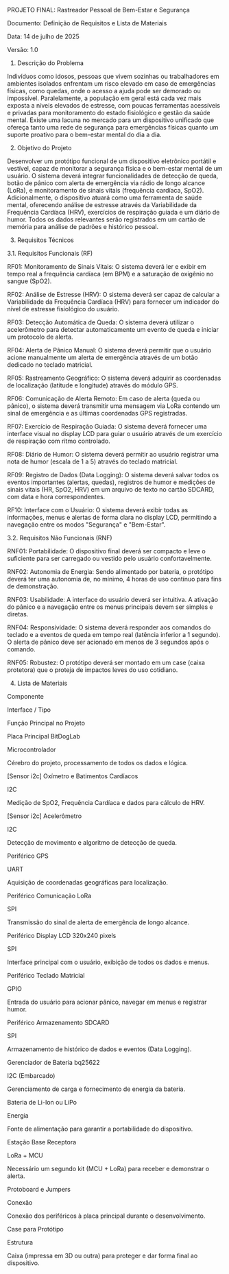 PROJETO FINAL: Rastreador Pessoal de Bem-Estar e Segurança 

Documento: Definição de Requisitos e Lista de Materiais 

Data: 14 de julho de 2025 

Versão: 1.0 

1. Descrição do Problema 

Indivíduos como idosos, pessoas que vivem sozinhas ou trabalhadores em ambientes isolados enfrentam um risco elevado em caso de emergências físicas, como quedas, onde o acesso a ajuda pode ser demorado ou impossível. Paralelamente, a população em geral está cada vez mais exposta a níveis elevados de estresse, com poucas ferramentas acessíveis e privadas para monitoramento do estado fisiológico e gestão da saúde mental. Existe uma lacuna no mercado para um dispositivo unificado que ofereça tanto uma rede de segurança para emergências físicas quanto um suporte proativo para o bem-estar mental do dia a dia. 

2. Objetivo do Projeto 

Desenvolver um protótipo funcional de um dispositivo eletrônico portátil e vestível, capaz de monitorar a segurança física e o bem-estar mental de um usuário. O sistema deverá integrar funcionalidades de detecção de queda, botão de pânico com alerta de emergência via rádio de longo alcance (LoRa), e monitoramento de sinais vitais (frequência cardíaca, SpO2). Adicionalmente, o dispositivo atuará como uma ferramenta de saúde mental, oferecendo análise de estresse através da Variabilidade da Frequência Cardíaca (HRV), exercícios de respiração guiada e um diário de humor. Todos os dados relevantes serão registrados em um cartão de memória para análise de padrões e histórico pessoal. 

3. Requisitos Técnicos 

3.1. Requisitos Funcionais (RF) 

RF01: Monitoramento de Sinais Vitais: O sistema deverá ler e exibir em tempo real a frequência cardíaca (em BPM) e a saturação de oxigênio no sangue (SpO2). 

RF02: Análise de Estresse (HRV): O sistema deverá ser capaz de calcular a Variabilidade da Frequência Cardíaca (HRV) para fornecer um indicador do nível de estresse fisiológico do usuário. 

RF03: Detecção Automática de Queda: O sistema deverá utilizar o acelerômetro para detectar automaticamente um evento de queda e iniciar um protocolo de alerta. 

RF04: Alerta de Pânico Manual: O sistema deverá permitir que o usuário acione manualmente um alerta de emergência através de um botão dedicado no teclado matricial. 

RF05: Rastreamento Geográfico: O sistema deverá adquirir as coordenadas de localização (latitude e longitude) através do módulo GPS. 

RF06: Comunicação de Alerta Remoto: Em caso de alerta (queda ou pânico), o sistema deverá transmitir uma mensagem via LoRa contendo um sinal de emergência e as últimas coordenadas GPS registradas. 

RF07: Exercício de Respiração Guiada: O sistema deverá fornecer uma interface visual no display LCD para guiar o usuário através de um exercício de respiração com ritmo controlado. 

RF08: Diário de Humor: O sistema deverá permitir ao usuário registrar uma nota de humor (escala de 1 a 5) através do teclado matricial. 

RF09: Registro de Dados (Data Logging): O sistema deverá salvar todos os eventos importantes (alertas, quedas), registros de humor e medições de sinais vitais (HR, SpO2, HRV) em um arquivo de texto no cartão SDCARD, com data e hora correspondentes. 

RF10: Interface com o Usuário: O sistema deverá exibir todas as informações, menus e alertas de forma clara no display LCD, permitindo a navegação entre os modos "Segurança" e "Bem-Estar". 

3.2. Requisitos Não Funcionais (RNF) 

RNF01: Portabilidade: O dispositivo final deverá ser compacto e leve o suficiente para ser carregado ou vestido pelo usuário confortavelmente. 

RNF02: Autonomia de Energia: Sendo alimentado por bateria, o protótipo deverá ter uma autonomia de, no mínimo, 4 horas de uso contínuo para fins de demonstração. 

RNF03: Usabilidade: A interface do usuário deverá ser intuitiva. A ativação do pânico e a navegação entre os menus principais devem ser simples e diretas. 

RNF04: Responsividade: O sistema deverá responder aos comandos do teclado e a eventos de queda em tempo real (latência inferior a 1 segundo). O alerta de pânico deve ser acionado em menos de 3 segundos após o comando. 

RNF05: Robustez: O protótipo deverá ser montado em um case (caixa protetora) que o proteja de impactos leves do uso cotidiano. 

4. Lista de Materiais 

Componente 

Interface / Tipo 

Função Principal no Projeto 

Placa Principal BitDogLab 

Microcontrolador 

Cérebro do projeto, processamento de todos os dados e lógica. 

[Sensor i2c] Oxímetro e Batimentos Cardíacos 

I2C 

Medição de SpO2, Frequência Cardíaca e dados para cálculo de HRV. 

[Sensor i2c] Acelerômetro 

I2C 

Detecção de movimento e algoritmo de detecção de queda. 

Periférico GPS 

UART 

Aquisição de coordenadas geográficas para localização. 

Periférico Comunicação LoRa 

SPI 

Transmissão do sinal de alerta de emergência de longo alcance. 

Periférico Display LCD 320x240 pixels 

SPI 

Interface principal com o usuário, exibição de todos os dados e menus. 

Periférico Teclado Matricial 

GPIO 

Entrada do usuário para acionar pânico, navegar em menus e registrar humor. 

Periférico Armazenamento SDCARD 

SPI 

Armazenamento de histórico de dados e eventos (Data Logging). 

Gerenciador de Bateria bq25622 

I2C (Embarcado) 

Gerenciamento de carga e fornecimento de energia da bateria. 

Bateria de Li-Ion ou LiPo 

Energia 

Fonte de alimentação para garantir a portabilidade do dispositivo. 

Estação Base Receptora 

LoRa + MCU 

Necessário um segundo kit (MCU + LoRa) para receber e demonstrar o alerta. 

Protoboard e Jumpers 

Conexão 

Conexão dos periféricos à placa principal durante o desenvolvimento. 

Case para Protótipo 

Estrutura 

Caixa (impressa em 3D ou outra) para proteger e dar forma final ao dispositivo.
